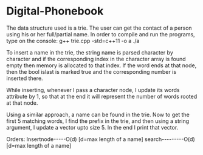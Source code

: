 # Digital-Phonebook
The data structure used is a trie. The user can get the contact of a person using his or her full/partial name.
In order to compile and run the programs, type on the console:
	g++ trie.cpp -std=c++11 -o a
	./a
  
To insert a name in the trie, the string name is parsed character by character and if the corresponding index in the character array is found empty then memory is allocated to that index. If the word ends at that node, then the bool islast is marked true and the corresponding number is inserted there.

While inserting, whenever I pass a character node, I update its words attribute by 1, so that at the end it will represent the number of words rooted at that node.

Using a similar approach, a name can be found in the trie.
Now to get the first 5 matching words, I find the prefix in the trie, and then using a string argument, I update a vector upto size 5.
In the end I print that vector.

Orders:
Insertnode-----O(d) [d=max length of a name]
search---------O(d) [d=max length of a name]  
